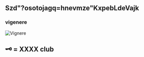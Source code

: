 ## Szd"?osotojagq=hnevmze"KxpebLdeVajk

### vigenere
![Vignere](https://upload.wikimedia.org/wikipedia/commons/1/1a/Vigenere.jpg)

## 🗝️ = XXXX club
